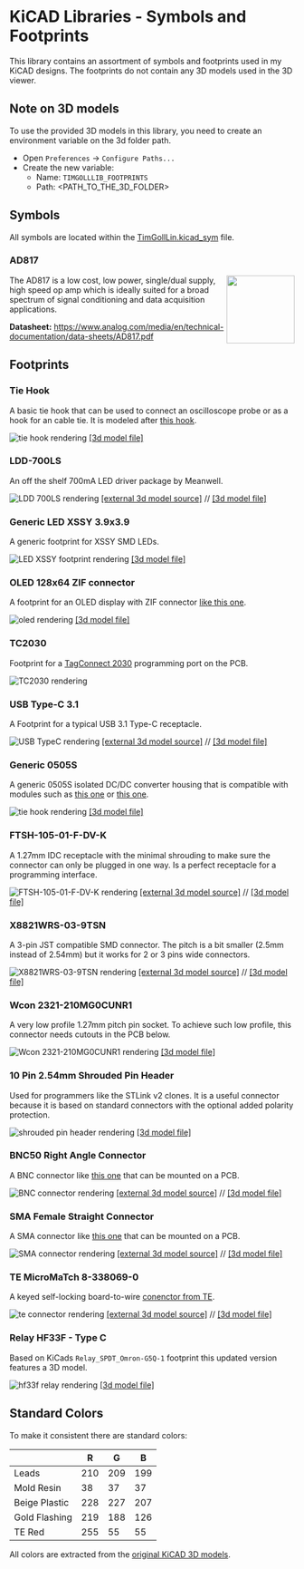 # KiCAD Libraries - Symbols and Footprints

This library contains an assortment of symbols and footprints used in my KiCAD designs. The footprints do not contain any 3D models used in the 3D viewer.

## Note on 3D models

To use the provided 3D models in this library, you need to create an environment variable on the 3d folder path.

- Open `Preferences` -> `Configure Paths...`
- Create the new variable:
  - Name: `TIMGOLLLIB_FOOTPRINTS`
  - Path: <PATH_TO_THE_3D_FOLDER>

## Symbols

All symbols are located within the [TimGollLin.kicad_sym](./TimGollLib.kicad_sym) file.

### AD817

<img src="assets/AD817.svg" align="right" height="120px">

The AD817 is a low cost, low power, single/dual supply, high speed op amp which is ideally suited for a broad spectrum of signal conditioning and data acquisition applications.

**Datasheet:** https://www.analog.com/media/en/technical-documentation/data-sheets/AD817.pdf

## Footprints

### Tie Hook

A basic tie hook that can be used to connect an oscilloscope probe or as a hook for an cable tie. It is modeled after [this hook](https://jlcpcb.com/partdetail/Ronghe-RH5019/C5199800).

![tie hook rendering](assets/tie-hook.png)
[[3d model file]](3d_model_source/tie-hook.FCStd)

### LDD-700LS

An off the shelf 700mA LED driver package by Meanwell.

![LDD 700LS rendering](assets/ldd-700ls.png)
[[external 3d model source]](https://ms.componentsearchengine.com/detail.html?searchString=LDD-700LS&manuf=Mean%20Well&country=GB&language=en&source=1) // [[3d model file]](3d_model_source/LDD-700LS.FCStd)

### Generic LED XSSY 3.9x3.9

A generic footprint for XSSY SMD LEDs.

![LED XSSY footprint rendering](assets/LED_XSSY_3.9x3.9.png)
[[3d model file]](3d_model_source/XSSY_3.9x3.9.FCStd)

### OLED 128x64 ZIF connector

A footprint for an OLED display with ZIF connector [like this one](https://www.buydisplay.com/blue-128x64-0-96-inch-oled-display-top-contact-connector-fpc-ssd1306).

![oled rendering](assets/oled_128x64_zif.png)
[[3d model file]](3d_model_source/128x64_oled_display_1.6mm.FCStd)

### TC2030

Footprint for a [TagConnect 2030](https://www.tag-connect.com/product/tc2030-ctx-stdc14-for-use-with-stm32-processors-with-stlink-v3) programming port on the PCB.

![TC2030 rendering](assets/tc2030.png)

### USB Type-C 3.1

A Footprint for a typical USB 3.1 Type-C receptacle.

![USB TypeC rendering](assets/USB-TypeC-3.1-SMD.png)
[[external 3d model source]](https://grabcad.com/library/usb-type-c-smd-12pin-smd-1) // [[3d model file]](3d_model_source/USB_type_C_smd_12ps038.FCStd)

### Generic 0505S

A generic 0505S isolated DC/DC converter housing that is compatible with modules such as [this one](https://www.lcsc.com/product-detail/Power-Modules_JETEKPS-IF0505S-2W_C5198685.html) or [this one](https://www.tracopower.com/de/deu/model/tmv-0505s).

![tie hook rendering](assets/generic_0505S.png)
[[3d model file]](3d_model_source/Generic_0505S.FCStd)

### FTSH-105-01-F-DV-K

A 1.27mm IDC receptacle with the minimal shrouding to make sure the connector can only be plugged in one way. Is a perfect receptacle for a programming interface.

![FTSH-105-01-F-DV-K rendering](assets/FTSH-105-01-F-DV-K.png)
[[external 3d model source]](https://www.samtec.com/de/products/ftsh-105-01-l-dv-k) // [[3d model file]](3d_model_source/FTSH-105-01-F-DV-K.FCStd)

### X8821WRS-03-9TSN

A 3-pin JST compatible SMD connector. The pitch is a bit smaller (2.5mm instead of 2.54mm) but it works for 2 or 3 pins wide connectors.

![X8821WRS-03-9TSN rendering](assets/X8821WRS-03-9TSN.png)
[[external 3d model source]](https://www.helloxkb.com/Home/Goods/goodsInfo/id/8209/canmes_three/1) // [[3d model file]](3d_model_source/X8821WRS-03-9TSN.FCStd)

### Wcon 2321-210MG0CUNR1

A very low profile 1.27mm pitch pin socket. To achieve such low profile, this connector needs cutouts in the PCB below.

![Wcon 2321-210MG0CUNR1 rendering](assets/Wcon_2321-210MG0CUNR1.png)
[[3d model file]](3d_model_source/Wcon_2321-210MG0CUNR1.FCStd)

### 10 Pin 2.54mm Shrouded Pin Header

Used for programmers like the STLink v2 clones. It is a useful connector because it is based on standard connectors with the optional added polarity protection.

![shrouded pin header rendering](assets/shrouded_pin_header_x10.png)
[[3d model file]](3d_model_source/pinheader_shrouded_10.FCStd)

### BNC50 Right Angle Connector

A BNC connector like [this one](https://www.lcsc.com/product-detail/RF-Connectors-Coaxial-Connectors_dosinconn-DOSIN-801-0050_C521210.html) that can be mounted on a PCB.

![BNC connector rendering](assets/BNC_50_right_angle_connector.png)
[[external 3d model source]](https://www.traceparts.com/de/product/allied-electronics-automation-te-connectivity-right-angle-50o-through-hole-bnc-connector-jack-solder-termination-nickel?CatalogPath=TRACEPARTS%3ATP10016001003005&Product=10-11012018-142936&PartNumber=5-1634513-1) // [[3d model file]](3d_model_source/BNC_50_right_angle_connector.FCStd)

### SMA Female Straight Connector

A SMA connector like [this one](https://www.lcsc.com/product-detail/RF-Connectors-Coaxial-Connectors_BAT-WIRELESS-BWSMA-KE-Z001_C496549.html) that can be mounted on a PCB.

![SMA connector rendering](assets/SMA_female_straight.png)
[[external 3d model source]](https://www.traceparts.com/de/product/rs-components-sma-smajack-gerade-50o-lotenanschluss-leiterplattenmontage?CatalogPath=TRACEPARTS%3ATP10016001003017&Product=10-08112019-128027&PartNumber=73251-3140) // [[3d model file]](3d_model_source/SMA_female_straight_pcb.FCStd)

### TE MicroMaTch 8-338069-0

A keyed self-locking board-to-wire [conenctor from TE](https://www.lcsc.com/product-detail/Wire-To-Board-Wire-To-Wire-Connector_TE-Connectivity-8-338069-0_C306129.html).

![te connector rendering](assets/TE_MicroMaTch_8-338069-0.png)
[[external 3d model source]](https://www.te.com/de/product-8-338069-0.html) // [[3d model file]](3d_model_source/TE_MicroMaTch_8-338069-0.FCStd)

### Relay HF33F - Type C

Based on KiCads `Relay_SPDT_Omron-G5Q-1` footprint this updated version features a 3D model.

![hf33f relay rendering](assets/Relay_HF33F_C.png)
[[3d model file]](3d_model_source/Relay_HF33F_C.FCStd)

## Standard Colors

To make it consistent there are standard colors:

| | R | G | B |
|---|---|---|---|
| Leads | 210 | 209 | 199 |
| Mold Resin | 38 | 37 | 37 |
| Beige Plastic | 228 | 227 | 207 |
| Gold Flashing | 219 | 188 | 126 |
| TE Red | 255 | 55 | 55 |

All colors are extracted from the [original KiCAD 3D models](https://kicad.github.io/packages3d/).
